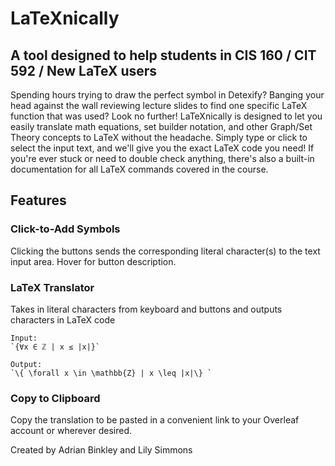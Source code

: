 # LaTeXnically

## A tool designed to help students in CIS 160 / CIT 592 / New LaTeX users

Spending hours trying to draw the perfect symbol in Detexify? Banging your head against the wall reviewing lecture slides to find one specific LaTeX function that was used? Look no further! LaTeXnically is designed to let you easily translate math equations, set builder notation, and other Graph/Set Theory concepts to LaTeX without the headache. Simply type or click to select the input text, and we'll give you the exact LaTeX code you need! If you're ever stuck or need to double check anything, there's also a built-in documentation for all LaTeX commands covered in the course.

## Features

### Click-to-Add Symbols

Clicking the buttons sends the corresponding literal character(s) to the text input area. Hover for button description.

### LaTeX Translator

Takes in literal characters from keyboard and buttons and outputs characters in LaTeX code

```
Input: 
`{∀x ∈ ℤ | x ≤ |x|}`

Output: 
`\{ \forall x \in \mathbb{Z} | x \leq |x|\} `
```

### Copy to Clipboard

Copy the translation to be pasted in a convenient link to your Overleaf account or wherever desired.


Created by Adrian Binkley and Lily Simmons
